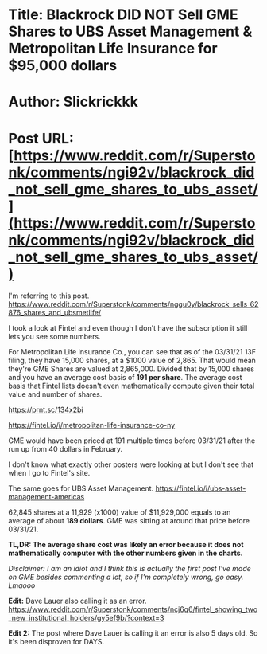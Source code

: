 # Title: Blackrock DID NOT Sell GME Shares to UBS Asset Management & Metropolitan Life Insurance for $95,000 dollars
# Author: Slickrickkk
# Post URL: [https://www.reddit.com/r/Superstonk/comments/ngi92v/blackrock_did_not_sell_gme_shares_to_ubs_asset/](https://www.reddit.com/r/Superstonk/comments/ngi92v/blackrock_did_not_sell_gme_shares_to_ubs_asset/)


I'm referring to this post. https://www.reddit.com/r/Superstonk/comments/nggu0y/blackrock_sells_62876_shares_and_ubsmetlife/

I took a look at Fintel and even though I don't have the subscription it still lets you see some numbers.

For Metropolitan Life Insurance Co., you can see that as of the 03/31/21 13F filing, they have 15,000 shares, at a $1000 value of 2,865. That would mean they're GME Shares are valued at 2,865,000. Divided that by 15,000 shares and you have an average cost basis of **191 per share**. The average cost basis that Fintel lists doesn't even mathematically compute given their total value and number of shares.

https://prnt.sc/134x2bi

https://fintel.io/i/metropolitan-life-insurance-co-ny

GME would have been priced at 191 multiple times before 03/31/21 after the run up from 40 dollars in February.

I don't know what exactly other posters were looking at but I don't see that when I go to Fintel's site.

The same goes for UBS Asset Management. https://fintel.io/i/ubs-asset-management-americas

62,845 shares at a 11,929 (x1000) value of $11,929,000 equals to  an average of about **189 dollars**. GME was sitting at around that price before 03/31/21.

**TL,DR: The average share cost was likely an error because it does not mathematically computer with the other numbers given in the charts.**

*Disclaimer: I am an idiot and I think this is actually the first post I've made on GME besides commenting a lot, so if I'm completely wrong, go easy. Lmaooo*

**Edit:** Dave Lauer also calling it as an error. https://www.reddit.com/r/Superstonk/comments/ncj6q6/fintel_showing_two_new_institutional_holders/gy5ef9b/?context=3

**Edit 2:** The post where Dave Lauer is calling it an error is also 5 days old. So it's been disproven for DAYS.